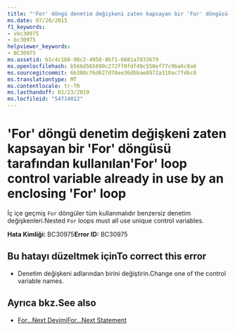 ```yaml
---
title: "'For' döngü denetim değişkeni zaten kapsayan bir 'For' döngüsü tarafından kullanılan"
ms.date: 07/20/2015
f1_keywords:
- vbc30975
- bc30975
helpviewer_keywords:
- BC30975
ms.assetid: b1c4c1b8-98c2-4958-8bf1-6681a7833679
ms.openlocfilehash: b566d565690c272ff0fdf49c550ef77c9ba6c8a6
ms.sourcegitcommit: 6b308cf6d627d78ee36dbbae8972a310ac7fd6c8
ms.translationtype: MT
ms.contentlocale: tr-TR
ms.lasthandoff: 01/23/2019
ms.locfileid: "54714012"
---
```

# <a name="for-loop-control-variable-already-in-use-by-an-enclosing-for-loop"></a><span data-ttu-id="761f7-102">'For' döngü denetim değişkeni zaten kapsayan bir 'For' döngüsü tarafından kullanılan</span><span class="sxs-lookup"><span data-stu-id="761f7-102">'For' loop control variable already in use by an enclosing 'For' loop</span></span>
<span data-ttu-id="761f7-103">İç içe geçmiş `For` döngüler tüm kullanmalıdır benzersiz denetim değişkenleri.</span><span class="sxs-lookup"><span data-stu-id="761f7-103">Nested `For` loops must all use unique control variables.</span></span>  
  
 <span data-ttu-id="761f7-104">**Hata Kimliği:** BC30975</span><span class="sxs-lookup"><span data-stu-id="761f7-104">**Error ID:** BC30975</span></span>  
  
## <a name="to-correct-this-error"></a><span data-ttu-id="761f7-105">Bu hatayı düzeltmek için</span><span class="sxs-lookup"><span data-stu-id="761f7-105">To correct this error</span></span>  
  
-   <span data-ttu-id="761f7-106">Denetim değişkeni adlarından birini değiştirin.</span><span class="sxs-lookup"><span data-stu-id="761f7-106">Change one of the control variable names.</span></span>  
  
## <a name="see-also"></a><span data-ttu-id="761f7-107">Ayrıca bkz.</span><span class="sxs-lookup"><span data-stu-id="761f7-107">See also</span></span>
- [<span data-ttu-id="761f7-108">For...Next Deyimi</span><span class="sxs-lookup"><span data-stu-id="761f7-108">For...Next Statement</span></span>](../../visual-basic/language-reference/statements/for-next-statement.md)

